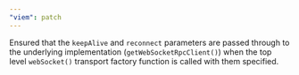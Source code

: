 ```yaml
---
"viem": patch
---
```


Ensured that the `keepAlive` and `reconnect` parameters are passed through to 
the underlying implementation (`getWebSocketRpcClient()`) when the top level
`webSocket()` transport factory function is called with them specified.
